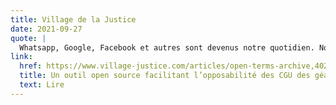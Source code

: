 ```yaml
---
title: Village de la Justice
date: 2021-09-27
quote: | 
  Whatsapp, Google, Facebook et autres sont devenus notre quotidien. Nous y passons notre temps, et pourtant nous ne les connaissons pas. Pas juridiquement parlant en tout cas. Pour ce faire il faudrait prendre le temps de lire leurs Conditions Générales d’Utilisation, mais, encore plus, de les re-lire tant leurs changements sont fréquents et loin d’être anodins pour les utilisateurs, et tant ces CGU en disent long sur le service proposé. Open Terms Archive a été créé pour remédier à cette
link: 
  href: https://www.village-justice.com/articles/open-terms-archive,40252.html
  title: Un outil open source facilitant l’opposabilité des CGU des géants du numérique.
  text: Lire
---
```

